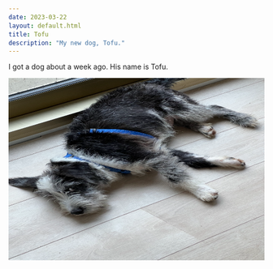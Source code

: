 ```yaml
---
date: 2023-03-22
layout: default.html
title: Tofu
description: "My new dog, Tofu."
---
```


I got a dog about a week ago. His name is Tofu.

<img width="640" height="360" alt="My puppy Tofu on the floor being silly looking at the camera. Tofu is black with corse hair and some white spots." loading="lazy" src="/img/tofu.webp">
